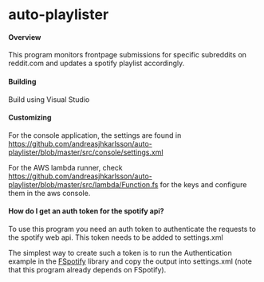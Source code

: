 # auto-playlister

#### Overview
This program monitors frontpage submissions for specific subreddits on reddit.com and updates a spotify playlist accordingly. 

#### Building
Build using Visual Studio

#### Customizing
For the console application, the settings are found in https://github.com/andreasjhkarlsson/auto-playlister/blob/master/src/console/settings.xml

For the AWS lambda runner, check https://github.com/andreasjhkarlsson/auto-playlister/blob/master/src/lambda/Function.fs for the keys and configure them in the aws console.

#### How do I get an auth token for the spotify api?
To use this program you need an auth token to authenticate the requests to the spotify web api. This token needs to be added to settings.xml

The simplest way to create such a token is to run the Authentication example in the [FSpotify](https://github.com/rotmoset/fspotify) library and copy the output into settings.xml (note that this program already depends on FSpotify).


